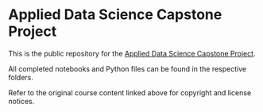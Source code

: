 # Applied Data Science Capstone Project
This is the public repository for the [Applied Data Science Capstone Project](https://www.coursera.org/learn/applied-data-science-capstone/).

All completed notebooks and Python files can be found in the respective folders.

Refer to the original course content linked above for copyright and license notices.
